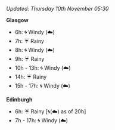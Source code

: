 *Updated: Thursday 10th November 05:30*

**Glasgow**

* 6h: :cyclone: Windy (:cloud:)
* 7h: :umbrella: Rainy
* 8h: :cyclone: Windy (:cloud:)
* 9h: :umbrella: Rainy
* 10h - 13h: :cyclone: Windy (:cloud:)
* 14h: :umbrella: Rainy
* 15h - 17h: :cyclone: Windy (:cloud:)

**Edinburgh**

* 6h: :umbrella: Rainy [:cyclone:(:cloud:) as of 20h]
* 7h - 17h: :cyclone: Windy (:cloud:)
